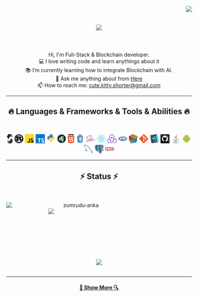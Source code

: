 <img align="right" src="https://visitor-badge.laobi.icu/badge?page_id=zumrudu-anka.zumrudu-anka">

<h1 align="center">
  <a href="https://git.io/typing-svg">
    <img src="https://readme-typing-svg.herokuapp.com/?lines=Hello,+There!+👋;Nice+to+meet+you!&center=true&size=30">
  </a>
</h1>

<!-- <h5 align="center">
  <code><a href="https://linkedin.com/in/yuriy-sorok-938836230" title="LinkedIn Profile"><img width="22" src="./assets/linkedin.svg"> LinkedIn</a></code>
  <code><a href="#" title="HackerRank Profile"><img width="22" src="./assets/hackerrank.png"> HackerRank</a></code>
  <code><a href="https://stackoverflow.com/users/23792879/alyssa" title="Stack Overflow Profile"><img width="22" src="./assets/stackoverflow.svg"> Stack Overflow</a></code>
  <code><a href="https://stackoverflow.com/users/23792879/alyssa" title="Instagram Profile"><img width="22" src="./assets/instagram.svg"> Instagram</a></code>
</h5> -->
<br>
<p align="center">
  Hi, I'm Full-Stack & Blockchain developer.
  <br>
  💻 I love writing code and learn anythings about it
  <br>
  📚 I’m currently learning how to integrate Blockchain with AI.
  <br>
  💬 Ask me anything about from <a href="https://github.com/Alyssa-1001/issues" title="Issues">Here</a>
  <br>
  📫 How to reach me: <a href="mailto: cute.kitty.shorter@gmail.com">cute.kitty.shorter@gmail.com</a>
</p>

<hr>
<h2 align="center">🔥 Languages & Frameworks & Tools & Abilities 🔥</h2>
<br>
<p align="center">
  <code><img title="Solidity" height="25" src="./assets/solidity-seeklogo.svg"></code>
  <code><img title="Rust" height="25" src="./assets/rust-seeklogo.svg"></code>
  <code><img title="Javascript" height="25" src="./assets/javascript.svg"></code>
  <code><img title="Typescript" height="25" src="./assets/typescript-seeklogo.svg"></code>
  <code><img title="Python" height="25" src="./assets/python-original.svg"></code>
  <code><img title="Django" height="25" src="./assets/django.png"></code>
  <code><img title="HTML5" height="25" src="./assets/html5.svg"></code>
  <code><img title="CSS" height="25" src="./assets/css.svg"></code>
  <code><img title="SASS" height="25" src="./assets/sass.svg"></code>
  <code><img title="React" height="25" src="./assets/react-original.svg"></code>
  <code><img title="Redux" height="25" src="./assets/redux.svg"></code>
  <code><img title="PHP" height="25" src="./assets/php.svg"></code>
  <code><img title="Problem Solving" height="25" src="./assets/problemSolving.png"></code>
  <code><img title="Git" height="25" src="./assets/git-original.svg"></code>
  <code><img title="Visual Studio Code" height="25" src="./assets/vscode.png"></code>
  <code><img title="GitHub" height="25" src="./assets/github.svg"></code>
  <code><img title="Java" height="25" src="./assets/java-original.svg"></code>
  <code><img title="Android" height="25" src="./assets/android.svg"></code>
  <code><img title="MySQL" height="25" src="./assets/mysql.svg"></code>
  <code><img title="PostgreSQL" height="25" src="./assets/postgresql.svg"></code>
  <code><img title="npm" height="25" src="./assets/npm.svg"></code>
</p>
<hr>

<h2 align="center">⚡ Status ⚡</h2>
<br>
<p align=center>
  <div align=center>
    <a href="https://github.com/SorokaYuriyIgorevich/github-readme-streak-stats" title="Go to Source">
      <img align="left" width=390 src="https://streak-stats.demolab.com/?user=zumrudu-anka&theme=react&border=61dafb&hide_border=true" alt="zumrudu-anka" />
    </a>
    <a href="https://github.com/SorokaYuriyIgorevich/github-readme-stats" title="Go to Source">
      <img align="right" width=390 src="https://github-readme-stats.vercel.app/api?username=zumrudu-anka&show_icons=true&theme=react&border_color=61dafb&hide_border=true" />
    </a>
  </div>
  <br><br><br><br><br><br><br><br><br>
  <div align=center>
    <a href="https://github.com/SorokaYuriyIgorevich/github-readme-stats">
      <img height=200 align="center" src="https://github-readme-stats.vercel.app/api/top-langs/?username=zumrudu-anka&hide=c%23,powershell,Mathematica,Ruby,Objective-C,Objective-C%2b%2b,Cuda&title_color=61dafb&text_color=ffffff&icon_color=61dafb&bg_color=20232a&langs_count=8&layout=compact&border_color=61dafb&hide_border=true&size_weight=0.5&count_weight=0.5" />
    </a>
  </div>
  <br>
</p>

<hr>

<h4 align="center">
  <a href="https://github.com/Alyssa-1001?tab=repositories" title="Show Repositories">🔎 Show More 🔍</a>
</h4>

<!--
**zumrudu-anka/zumrudu-anka** is a ✨ _special_ ✨ repository because its `README.md` (this file) appears on your GitHub profile.

Here are some ideas to get you started:

- 🔭 I’m currently working on ...
- 🌱 I’m currently learning ...
- 👯 I’m looking to collaborate on ...
- 🤔 I’m looking for help with ...
- 💬 Ask me about ...
- 📫 How to reach me: ...
- 😄 Pronouns: ...
- ⚡ Fun fact: ...


Notes: If you want use this readme, firstly star it please. If you can't align your repositories like this, please change your repository desription to shorter than now. Maybe 4 or 5 word will be good.

![Metrics](https://metrics.lecoq.io/zumrudu-anka?template=classic&base.header=0&base.activity=0&base.community=0&base.repositories=0&base.metadata=0&achievements=1&achievements.threshold=C&achievements.secrets=true&achievements.limit=0&config.timezone=Europe%2FIstanbul)

-->

